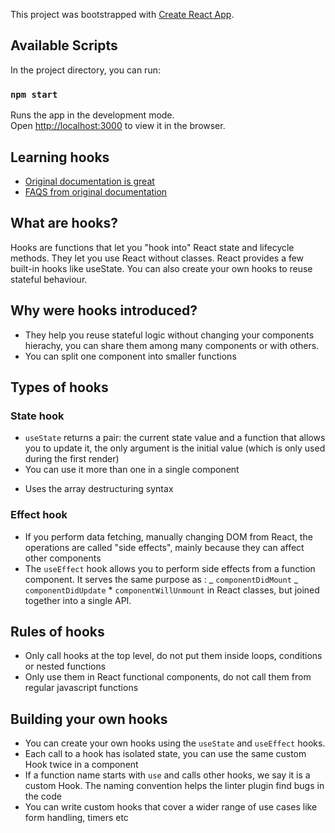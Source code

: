 This project was bootstrapped with [Create React App](https://github.com/facebook/create-react-app).

## Available Scripts

In the project directory, you can run:

### `npm start`

Runs the app in the development mode.<br />
Open [http://localhost:3000](http://localhost:3000) to view it in the browser.

## Learning hooks

- [Original documentation is great](https://reactjs.org/docs/hooks-intro.html)
- [FAQS from original documentation](https://reactjs.org/docs/hooks-faq.html)

## What are hooks?

Hooks are functions that let you "hook into" React state and lifecycle methods. They let you use React without classes. React provides a few built-in hooks like useState. You can also create your own hooks to reuse stateful behaviour.

## Why were hooks introduced?

- They help you reuse stateful logic without changing your components hierachy, you can share them among many components or with others.
- You can split one component into smaller functions

## Types of hooks

### State hook

- `useState` returns a pair: the current state value and a function that allows you to update it, the only argument is the initial value (which is only used during the first render)
- You can use it more than one in a single component

* Uses the array destructuring syntax

### Effect hook

- If you perform data fetching, manually changing DOM from React, the operations are called "side effects", mainly because they can affect other components
- The `useEffect` hook allows you to perform side effects from a function component. It serves the same purpose as :
  _ `componentDidMount`
  _ `componentDidUpdate` \* `componentWillUnmount`
  in React classes, but joined together into a single API.

## Rules of hooks

- Only call hooks at the top level, do not put them inside loops, conditions or nested functions
- Only use them in React functional components, do not call them from regular javascript functions

## Building your own hooks

- You can create your own hooks using the `useState` and `useEffect` hooks.
- Each call to a hook has isolated state, you can use the same custom Hook twice in a component
- If a function name starts with `use` and calls other hooks, we say it is a custom Hook. The naming convention helps the linter plugin find bugs in the code
- You can write custom hooks that cover a wider range of use cases like form handling, timers etc
